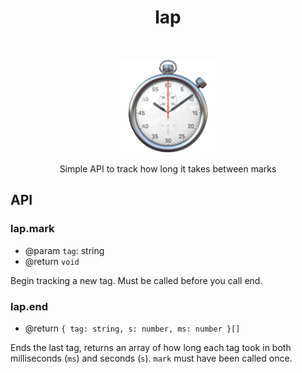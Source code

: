 <h1 align="center">lap</h1> <br>
<p align="center">
    <img alt="stopwatch logo" title="Placeholder" src="./stopwatch.png" width="150">
</p>

<p align="center">
  Simple API to track how long it takes between marks
</p>

## API

### lap.mark

- @param `tag`: string
- @return `void`

Begin tracking a new tag. Must be called before you call end.

### lap.end

- @return `{ tag: string, s: number, ms: number }[]`

Ends the last tag, returns an array of how long each tag took in both milliseconds (`ms`) and seconds (`s`). `mark` must have been called once.
